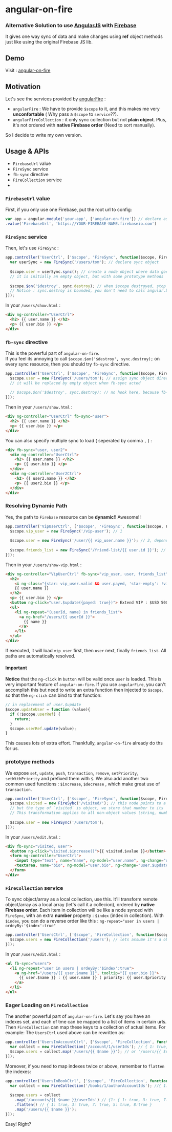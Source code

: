 angular-on-fire
=========
### Alternative Solution to use [AngularJS](http://angularjs.org/) with [Firebase](https://www.firebase.com/)

It gives one way sync of data and make changes using **ref** object methods just like using the original Firebase JS lib.  

Demo
----------
Visit : [angular-on-fire](http://angular-on-fire.tomchentw.com/)


Motivation
----------
Let's see the services provided by [angularFire](https://github.com/firebase/angularFire) :  
* `angularFire` :  We have to provide `$scope` to it, and this makes me very **unconfortable** ( Why pass a `$scope` to `service`??).  
* `angularFireCollection` : it only sync collection but not **plain object**. Plus, it's not ordered with **native Firebase order** (Need to sort manually). 

So I decide to write my own version.


Usage & APIs
----------
* `FirebaseUrl` value
* `FireSync` service
* `fb-sync` directive
* `FireCollection` service
* 

### `FirebaseUrl` value
First, if you only use one Firebase, put the root url to config:
```JavaScript
var app = angular.module('your-app', ['angular-on-fire']) // declare as app module dependency.
.value('FirebaseUrl', 'https://YOUR-FIREBASE-NAME.firebaseio.com')
```

### `FireSync` service
Then, let's use `FireSync` :
```JavaScript 
app.controller('UserCtrl', ['$scope', 'FireSync', function($scope, FireSync){
  var userSync = new FireSync('/users/tom'); // declare sync object
  
  $scope.user = userSync.sync(); // create a node object where data goes
  // it is initially an empty object, but with some prototype methods
  
  $scope.$on('$destroy', sync.destroy); // when $scope destroyed, stop sync to user object
  // Notice : sync.destroy is bounded, you don't need to call angular.bind(sync, sync.destroy) again.
}]);
```

In your `/users/show.html` :
```HTML
<div ng-controller="UserCtrl">
  <h2> {{ user.name }} </h2>
  <p> {{ user.bio }} </p>
</div>
```

### `fb-sync` directive
This is the powerful part of `angular-on-fire`.  
If you feel its annoying to call `$scope.$on('$destroy', sync.destroy);` on every sync resource, then you should try `fb-sync` directive.
```JavaScript
app.controller('UserCtrl', ['$scope', 'FireSync', function($scope, FireSync){
  $scope.user = new FireSync('/users/tom'); // assign sync object directly to user
  // it will be replaced by empty object when fb-sync acted
  
  // $scope.$on('$destroy', sync.destroy); // no hook here, because fb-sync will do this for you
}]);
```
Then in your `/users/show.html` :
```HTML
<div ng-controller="UserCtrl" fb-sync="user">
  <h2> {{ user.name }} </h2>
  <p> {{ user.bio }} </p>
</div>
```

You can also specify multiple sync to load ( seperated by comma `,` ) :
```HTML
<div fb-sync="user, user2">
  <div ng-controller="UserCtrl">
    <h2> {{ user.name }} </h2>
    <p> {{ user.bio }} </p>
  </div>
  <div ng-controller="User2Ctrl">
    <h2> {{ user2.name }} </h2>
    <p> {{ user2.bio }} </p>
  </div>
</div>
```

### Resolving Dynamic Path 
Yes, the path to `Firebase` resource can be **dynamic**!! Awesome!!
```JavaScript
app.controller('VipUserCtrl', ['$scope', 'FireSync', function($scope, FireSync){
  $scope.vip_user = new FireSync('/vip-user'); // 1
  
  $scope.user = new FireSync('/user/{{ vip_user.name }}'); // 2, depends on 1
  
  $scope.friends_list = new FireSync('/friend-list/{{ user.id }}'); // 3, depends on 2
}]);
```

Then in your `/users/show-vip.html` :
```HTML
<div ng-controller="VipUserCtrl" fb-sync="vip_user, user, friends_list">
  <h2> 
    <i ng-class="{star: vip_user.valid && user.payed, 'star-empty': !vip_user.valid || !user.payed}">
    {{ user.name }}
  </h2>
  <p> {{ user.bio }} </p>
  <button ng-click="user.$update({payed: true})"> Extend VIP : $USD 500 </button>
  <ul>
    <li ng-repeat="(userId, name) in friends_list">
      <a ng-href="/users/{{ userId }}">
        {{ name }}
      </a>
    </li>
  </ul>
</div>
```
If executed, it will load `vip_user` first, then `user` next, finally `friends_list`. All paths are automatically resolved.
#### Important
**Notice** that the `ng-click` in `button` will be valid once `user` is loaded. This is very important feature of `angular-on-fire`.
If you use `angularFire`, you can't accomplish this but need to write an extra function then injected to `$scope`, so that the `ng-click` can bind to that function:
```JavaScript
// in replacement of user.$update
$scope.updateUser = function (value){
  if (!$scope.userRef) {
    return;
  }
  $scope.userRef.update(value);
}
```
This causes lots of extra effort. Thankfully, `angular-on-fire` already do ths for us.

### prototype methods
We expose `set`, `update`, `push`, `transaction`, `remove`, `setPriority`, `setWithPriority` and prefixed them with `$`.
We also add another two common used functions : `$increase`, `$decrease` , which make great use of `transaction`.

```JavaScript
app.controller('UserCtrl', ['$scope', 'FireSync', function($scope, FireSync){
  $scope.visited = new FireSybc('/visited/'); // this node points to a number,
  // but the type of `visited` is object, we store that number to its `$value` property.
  // This transformation applies to all non-object values (string, number ...)
  
  $scope.user = new FireSync('/users/tom'); 
}]);
```

In your `/users/edit.html` : 
```HTML
<div fb-sync="visited, user">
  <button ng-click="visited.$increase()">{{ visited.$value }}</button>
  <form ng-controller="UserCtrl">
    <input type="text", name="name", ng-model="user.name", ng-change="user.$update({name: user.name})">
    <textarea, name="bio", ng-model="user.bio", ng-change="user.$update({name: user.bio})">
  </form>
</div>
```

### `FireCollection` service
To sync object/array as a local collection, use this.
It'll transform remote object/array as a local array (let's call it a collecion), ordered by **native Firebase order**.
Each item in collection will be like a node synced with `FireSync`, with an extra **number** property : `$index` (index in collection).
With `$index`, you can do a reverse order like this : `ng-repeat="user in users | ordeyBy:'$index':true"`


```JavaScript
app.controller('UsersCtrl', ['$scope', 'FireCollection', function($scope, FireCollection){
  $scope.users = new FireCollection('/users'); // lets assume it's a object with each item created by `push`
}]);
```

In your `/users/edit.html` : 
```HTML
<ul fb-sync="users">
  <li ng-repeat="user in users | ordeyBy:'$index':true">
    <a ng-href="/users/{{ user.$name }}", tooltip="{{ user.bio }}">
      {{ user.$name }} : {{ user.name }} ( priority: {{ user.$priority }})
    </a>
  </li>
</ul>
```


### Eager Loading on `FireCollection`
The another powerful part of `angular-on-fire`.
Let's say you have an indexes set, and each of tme can be mapped to a list of items in certain urls.
Then `FireCollection` can map these keys to a collection of actual items. For example:
The `UsersCtrl` used above can be rewritten as:

```JavaScript
app.controller('UsersInAccountCtrl', ['$scope', 'FireCollection', function($scope, FireCollection){
  var collect = new FireCollection('/account/1/userIds'); // { 1: true, 3: true, 7: true } or [1, 3, 7]
  $scope.users = collect.map('/users/{{ $name }}'); // or '/users/{{ $value }}' if above is array.
}]);
```

Moreover, if you need to map indexes twice or above, remember to `flatten` the indexes:

```JavaScript
app.controller('UsersInBookCtrl', ['$scope', 'FireCollection', function($scope, FireCollection){
  var collect = new FireCollection('/books/1/authorAccountIds'); //{ 1: true, 4: true }
  
  $scope.users = collect
    .map('/accounts/{{ $name }}/userIds') // {1: { 1: true, 3: true, 7: true }, 4: { 5: true, 8: true } }
    .flatten() // { 1: true, 3: true, 7: true, 5: true, 8:true }
    .map('/users/{{ $name }}'); 
}]);
```
Easy! Right?














